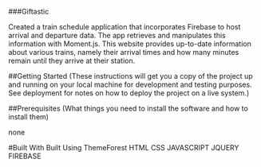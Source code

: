 ###Giftastic

Created a train schedule application that incorporates Firebase to host arrival and departure data. The app retrieves and manipulates this information with Moment.js. This website provides up-to-date information about various trains, namely their arrival times and how many minutes remain until they arrive at their station.


##Getting Started (These instructions will get you a copy of the project up and running on your local machine for development and testing purposes. See deployment for notes on how to deploy the project on a live system.)

##Prerequisites (What things you need to install the software and how to install them)

none

#Built With Built Using ThemeForest HTML CSS JAVASCRIPT JQUERY FIREBASE
